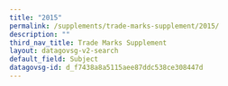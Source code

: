 ```yaml
---
title: "2015"
permalink: /supplements/trade-marks-supplement/2015/
description: ""
third_nav_title: Trade Marks Supplement
layout: datagovsg-v2-search
default_field: Subject
datagovsg-id: d_f7438a8a5115aee87ddc538ce308447d
---
```

